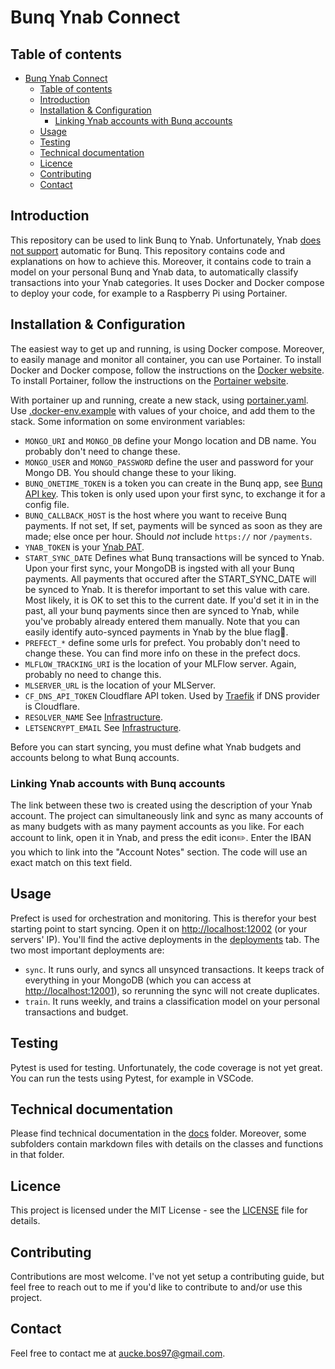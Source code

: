 # Bunq Ynab Connect

## Table of contents
- [Bunq Ynab Connect](#bunq-ynab-connect)
  - [Table of contents](#table-of-contents)
  - [Introduction](#introduction)
  - [Installation \& Configuration](#installation--configuration)
    - [Linking Ynab accounts with Bunq accounts](#linking-ynab-accounts-with-bunq-accounts)
  - [Usage](#usage)
  - [Testing](#testing)
  - [Technical documentation](#technical-documentation)
  - [Licence](#licence)
  - [Contributing](#contributing)
  - [Contact](#contact)

## Introduction
This repository can be used to link Bunq to Ynab. Unfortunately, Ynab [does not support](https://syncforynab.com/banks) automatic for Bunq. This repository contains code and explanations on how to achieve this. Moreover, it contains code to train a model on your personal Bunq and Ynab data, to automatically classify transactions into your Ynab categories. It uses Docker and Docker compose to deploy your code, for example to a Raspberry Pi using Portainer.

## Installation & Configuration
The easiest way to get up and running, is using Docker compose. Moreover, to easily manage and monitor all container, you can use Portainer. To install Docker and Docker compose, follow the instructions on the [Docker website](https://docs.docker.com/get-docker/). To install Portainer, follow the instructions on the [Portainer website](https://www.portainer.io/installation/).

With portainer up and running, create a new stack, using [portainer.yaml](docker/portainer.yaml). Use [.docker-env.example](.docker-env.example) with values of your choice, and add them to the stack. Some information on some environment variables:

- `MONGO_URI` and `MONGO_DB` define your Mongo location and DB name. You probably don't need to change these.
- `MONGO_USER` and `MONGO_PASSWORD` define the user and password for your Mongo DB. You should change these to your liking.
- `BUNQ_ONETIME_TOKEN` is a token you can create in the Bunq app, see [Bunq API key](https://doc.bunq.com/#:~:text=Create%20an%20API%20key.,%E2%86%92%20Developers%20%E2%86%92%20API%20keys). This token is only used upon your first sync, to exchange it for a config file.
- `BUNQ_CALLBACK_HOST` is the host where you want to receive Bunq payments. If not set, If set, payments will be synced as soon as they are made; else once per hour. Should _not_ include `https://` nor `/payments`.
- `YNAB_TOKEN` is your [Ynab PAT](https://api.youneedabudget.com/#personal-access-tokens). 
- `START_SYNC_DATE` Defines what Bunq transactions will be synced to Ynab. Upon your first sync, your MongoDB is ingsted with all your Bunq payments. All payments that occured after the START_SYNC_DATE will be synced to Ynab. It is therefor important to set this value with care. Most likely, it is OK to set this to the current date. If you'd set it in in the past, all your bunq payments since then are synced to Ynab, while you've probably already entered them manually. Note that you can easily identify auto-synced payments in Ynab by the blue flag:large_blue_circle:.
- `PREFECT_*` define some urls for prefect. You probably don't need to change these. You can find more info on these in the prefect docs.
- `MLFLOW_TRACKING_URI` is the location of your MLFlow server. Again, probably no need to change this.
- `MLSERVER_URL` is the location of your MLServer.
- `CF_DNS_API_TOKEN` Cloudflare API token. Used by [Traefik](/docs/infrastructure.md#traefik) if DNS provider is Cloudflare.
- `RESOLVER_NAME` See [Infrastructure](/docs/infrastructure.md#traefik).
- `LETSENCRYPT_EMAIL` See [Infrastructure](/docs/infrastructure.md#traefik).

Before you can start syncing, you must define what Ynab budgets and accounts belong to what Bunq accounts.

### Linking Ynab accounts with Bunq accounts
The link between these two is created using the description of your Ynab account. The project can simultaneously link and sync as many accounts of as many budgets with as many payment accounts as you like. For each account to link, open it in Ynab, and press the edit icon:pencil2:. Enter the IBAN you which to link into the "Account Notes" section. The code will use an exact match on this text field. 


## Usage
Prefect is used for orchestration and monitoring. This is therefor your best starting point to start syncing. Open it on [http://localhost:12002](http://localhost:12002) (or your servers' IP). You'll find the active deployments in the [deployments](http://localhost:12002/deployments) tab. The two most important deployments are:
- `sync`. It runs ourly, and syncs all unsynced transactions. It keeps track of everything in your MongoDB (which you can access at [http://localhost:12001](http://localhost:12001)), so rerunning the sync will not create duplicates.
- `train`. It runs weekly, and trains a classification model on your personal transactions and budget. 


## Testing
Pytest is used for testing. Unfortunately, the code coverage is not yet great. You can run the tests using Pytest, for example in VSCode.

## Technical documentation
Please find technical documentation in the [docs](docs) folder. Moreover, some subfolders contain markdown files with details on the classes and functions in that folder.

## Licence
This project is licensed under the MIT License - see the [LICENSE](LICENSE) file for details.

## Contributing
Contributions are most welcome. I've not yet setup a contributing guide, but feel free to reach out to me if you'd like to contribute to and/or use this project.

## Contact
Feel free to contact me at [aucke.bos97@gmail.com](mailto:aucke.bos97@gmail.com). 
